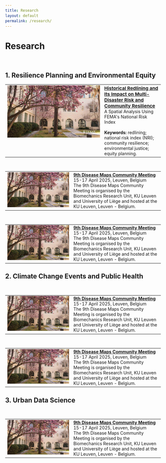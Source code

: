 ```yaml
---
title: Research
layout: default
permalink: /research/
---
```



# Research 
<br />

## 1. Resilience Planning and Environmental Equity 

<table>
<tr>
<td style="width: 300px;" valign="top"><a href="Environmental1"><img src="../files/Images/SOA_Spring.jpg" alt="Environmental1" class="image-hover-effect" width="400px"></a></td>
<td valign="top">
<strong><a href="Environmental1" style="font-size: 15px;">
Historical Redlining and Its Impact on Multi-Disaster Risk and Community Resilience</a></strong><br />
A Spatial Analysis Using FEMA's National Risk Index<br /><br />
<b>Keywords:</b> redlining; national risk index (NRI); community resilience; environmental justice; equity planning.
</td>
</tr>
</table> 



<br />
<table>
<tr>
<td style="width: 200px;" valign="top"><a href="/DMCM2025"><img src="..\files\Images\SOA_Spring.jpg" alt="Leuven"/></a></td>
<td valign="top">
<strong><a href="/DMCM2025">9th Disease Maps Community Meeting</a></strong><br />
15-17 April 2025, Leuven, Belgium<br />
The 9th Disease Maps Community Meeting is organised by the Biomechanics Research Unit, KU Leuven and University of Liège and hosted at the KU Leuven, Leuven - Belgium.
</td>
</tr>
</table> 

<br />
<table>
<tr>
<td style="width: 200px;" valign="top"><a href="/DMCM2025"><img src="..\files\Images\SOA_Spring.jpg" alt="Leuven"/></a></td>
<td valign="top">
<strong><a href="/DMCM2025">9th Disease Maps Community Meeting</a></strong><br />
15-17 April 2025, Leuven, Belgium<br />
The 9th Disease Maps Community Meeting is organised by the Biomechanics Research Unit, KU Leuven and University of Liège and hosted at the KU Leuven, Leuven - Belgium.
</td>
</tr>
</table> 


## 2. Climate Change Events and Public Health
<br />
<table>
<tr>
<td style="width: 200px;" valign="top"><a href="/DMCM2025"><img src="..\files\Images\SOA_Spring.jpg" alt="Leuven"/></a></td>
<td valign="top">
<strong><a href="/DMCM2025">9th Disease Maps Community Meeting</a></strong><br />
15-17 April 2025, Leuven, Belgium<br />
The 9th Disease Maps Community Meeting is organised by the Biomechanics Research Unit, KU Leuven and University of Liège and hosted at the KU Leuven, Leuven - Belgium.
</td>
</tr>
</table> 

<br />
<table>
<tr>
<td style="width: 200px;" valign="top"><a href="/DMCM2025"><img src="..\files\Images\SOA_Spring.jpg" alt="Leuven"/></a></td>
<td valign="top">
<strong><a href="/DMCM2025">9th Disease Maps Community Meeting</a></strong><br />
15-17 April 2025, Leuven, Belgium<br />
The 9th Disease Maps Community Meeting is organised by the Biomechanics Research Unit, KU Leuven and University of Liège and hosted at the KU Leuven, Leuven - Belgium.
</td>
</tr>
</table> 

## 3. Urban Data Science 
<br />
<table>
<tr>
<td style="width: 200px;" valign="top"><a href="/DMCM2025"><img src="..\files\Images\SOA_Spring.jpg" alt="Leuven"/></a></td>
<td valign="top">
<strong><a href="/DMCM2025">9th Disease Maps Community Meeting</a></strong><br />
15-17 April 2025, Leuven, Belgium<br />
The 9th Disease Maps Community Meeting is organised by the Biomechanics Research Unit, KU Leuven and University of Liège and hosted at the KU Leuven, Leuven - Belgium.
</td>
</tr>
</table> 